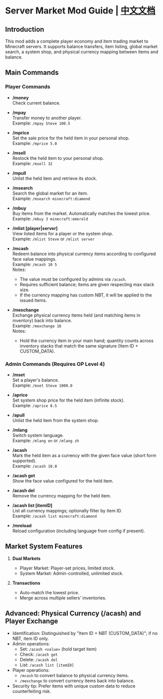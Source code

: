 # Server Market Mod Guide | [中文文档](./README_ZH.md)

## Introduction
This mod adds a complete player economy and item trading market to Minecraft servers. It supports balance transfers, item listing, global market search, a system shop, and physical currency mapping between items and balance.

## Main Commands

### Player Commands
- **/money**  
  Check current balance.

- **/mpay <player> <amount>**  
  Transfer money to another player.  
  Example: `/mpay Steve 100.5`

- **/mprice <price>**  
  Set the sale price for the held item in your personal shop.  
  Example: `/mprice 5.0`

- **/msell <quantity>**  
  Restock the held item to your personal shop.  
  Example: `/msell 32`

- **/mpull**  
  Unlist the held item and retrieve its stock.

- **/msearch <itemID>**  
  Search the global market for an item.  
  Example: `/msearch minecraft:diamond`

- **/mbuy <quantity> <itemID>**  
  Buy items from the market. Automatically matches the lowest price.  
  Example: `/mbuy 3 minecraft:emerald`

- **/mlist [player|server]**  
  View listed items for a player or the system shop.  
  Example: `/mlist Steve` or `/mlist server`

- **/mcash <value> <quantity>**  
  Redeem balance into physical currency items according to configured face value mappings.  
  Example: `/mcash 10 5`  
  Notes:
  - The value must be configured by admins via `/acash`.
  - Requires sufficient balance; items are given respecting max stack size.
  - If the currency mapping has custom NBT, it will be applied to the issued items.

- **/mexchange <quantity>**  
  Exchange physical currency items held (and matching items in inventory) back into balance.  
  Example: `/mexchange 16`  
  Notes:
  - Hold the currency item in your main hand; quantity counts across inventory stacks that match the same signature (Item ID + CUSTOM_DATA).

### Admin Commands (Requires OP Level 4)
- **/mset <player> <amount>**  
  Set a player's balance.  
  Example: `/mset Steve 1000.0`

- **/aprice <price>**  
  Set system shop price for the held item (infinite stock).  
  Example: `/aprice 8.5`

- **/apull**  
  Unlist the held item from the system shop.

- **/mlang <language>**  
  Switch system language.  
  Example: `/mlang en` or `/mlang zh`

- **/acash <value>**  
  Mark the held item as a currency with the given face value (short form supported).  
  Example: `/acash 10.0`

- **/acash get**  
  Show the face value configured for the held item.

- **/acash del**  
  Remove the currency mapping for the held item.

- **/acash list [itemID]**  
  List all currency mappings; optionally filter by item ID.  
  Example: `/acash list minecraft:diamond`

- **/mreload**  
  Reload configuration (including language from config if present).

## Market System Features
1. **Dual Markets**
   - Player Market: Player-set prices, limited stock.
   - System Market: Admin-controlled, unlimited stock.

2. **Transactions**
   - Auto-match the lowest price.
   - Merge across multiple sellers' inventories.

## Advanced: Physical Currency (/acash) and Player Exchange
- Identification: Distinguished by "Item ID + NBT (CUSTOM_DATA)"; if no NBT, item ID only.
- Admin operations:
  - Set: `/acash <value>` (hold target item)
  - Check: `/acash get`
  - Delete: `/acash del`
  - List: `/acash list [itemID]`
- Player operations:
  - `/mcash` to convert balance to physical currency items.
  - `/mexchange` to convert currency items back into balance.
- Security tip: Prefer items with unique custom data to reduce counterfeiting risk.
